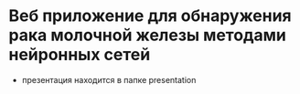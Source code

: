 # Веб приложение для обнаружения рака молочной железы методами нейронных сетей
- презентация находится в папке presentation
